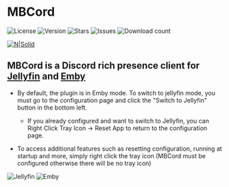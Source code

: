 # MBCord

![License](https://badgen.net/github/license/oonqt/MBCord) ![Version](https://badgen.net/github/release/oonqt/MBCord) ![Stars](https://badgen.net/github/stars/oonqt/MBCord) ![Issues](https://badgen.net/github/open-issues/oonqt/MBCord) ![Download count](https://badgen.net/github/assets-dl/oonqt/MBCord) 

[![N|Solid](https://i.memester.xyz/u/jbr.png)](https://electronjs.org/)

## MBCord is a Discord rich presence client for [Jellyfin](https://jellyfin.org) and [Emby](https://emby.media/)

- By default, the plugin is in Emby mode. To switch to jellyfin mode, you must go to the configuration page and click the "Switch to Jellyfin" button in the bottom left.   
    - If you already configured and want to switch to Jellyfin, you can Right Click Tray Icon -> Reset App to return to the configuration page.

- To access additional features such as resetting configuration, running at startup and more, simply right click the tray icon (MBCord must be configured otherwise there will be no tray icon)

![Jellyfin](https://i.memester.xyz/u/3k0.png)
![Emby](https://i.memester.xyz/u/7vt.png)